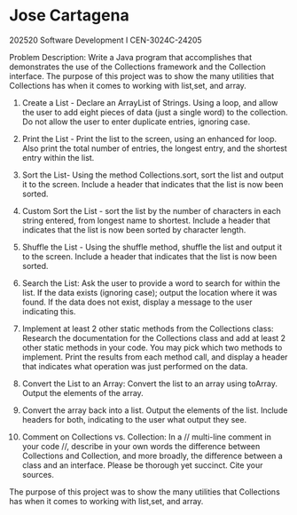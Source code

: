﻿# Jose Cartagena
202520 Software Development I CEN-3024C-24205

Problem Description: Write a Java program that accomplishes that demonstrates the use of the Collections framework and the Collection interface.
The purpose of this project was to show the many utilities that Collections has when it comes to working with list,set, and array.

1. Create a List - Declare an ArrayList of Strings. Using a loop, and allow the user to add eight pieces of data
(just a single word) to the collection. Do not allow the user to enter duplicate entries, ignoring case.

2. Print the List - Print the list to the screen, using an enhanced for loop.  Also print the total number of entries,
the longest entry, and the shortest entry within the list.

3. Sort the List-  Using the method Collections.sort, sort the list and output it to the screen.  Include a header that
indicates that the list is now been sorted.

4. Custom Sort the List - sort the list by the number of characters in each string entered, from longest name to
shortest.  Include a header that indicates that the list is now been sorted by character length.

5. Shuffle the List - Using the shuffle method, shuffle the list and output it to the screen.  Include a header that
indicates that the list is now been sorted.

6. Search the List: Ask the user to provide a word to search for within the list.  If the data exists (ignoring case);
output the location where it was found. If the data does not exist, display a message to the user indicating this.

7. Implement at least 2 other static methods from the Collections class:  Research the documentation for the Collections
class and add at least 2 other static methods in your code.  You may pick which two methods to implement. Print the
results from each method call, and display a header that indicates what operation was just performed on the data.

8. Convert the List to an Array: Convert the list to an array using toArray. Output the elements of the array.

9. Convert the array back into a list. Output the elements of the list.  Include headers for both, indicating to the
user what output they see.

10. Comment on Collections vs. Collection:  In a // multi-line comment in your code //,  describe in your own words the
difference between Collections and Collection, and more broadly, the difference between a class and an interface. Please
be thorough yet succinct. Cite your sources.

The purpose of this project was to show the many utilities that Collections has when it comes to working with list,set, and array.
